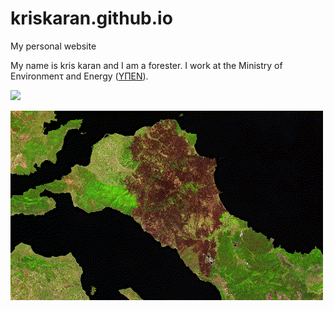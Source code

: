 # kriskaran.github.io
My personal website

My name is kris karan and I am a forester. I work at the Ministry of Environmenτ and Energy ([ΥΠΕΝ](https://ypen.gov.gr/)).

![](https://i0.wp.com/dasarxeio.com/wp-content/uploads/2021/03/xartis.jpg?resize=700%2C445&ssl=1)


![](images/Evoia_fire_2021_gif_2fps.gif)


